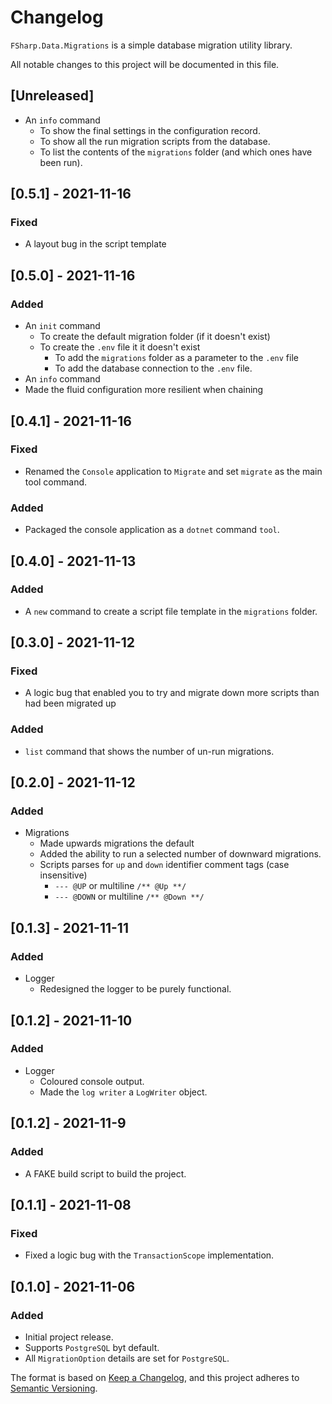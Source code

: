 # Changelog

`FSharp.Data.Migrations` is a simple database migration utility library.

All notable changes to this project will be documented in this file.

## [Unreleased]

- An `info` command
  - To show the final settings in the configuration record.
  - To show all the run migration scripts from the database.
  - To list the contents of the `migrations` folder (and which ones have been run).

## [0.5.1] - 2021-11-16

### Fixed

- A layout bug in the script template

## [0.5.0] - 2021-11-16

### Added

- An `init` command
  - To create the default migration folder (if it doesn't exist)
  - To create the `.env` file it it doesn't exist
    - To add the `migrations` folder as a parameter to the `.env` file
    - To add the database connection to the `.env` file.
- An `info` command
- Made the fluid configuration more resilient when chaining

## [0.4.1] - 2021-11-16

### Fixed

- Renamed the `Console` application to `Migrate` and set `migrate` as the main tool command.

### Added

- Packaged the console application as a `dotnet` command `tool`.

## [0.4.0] - 2021-11-13

### Added

- A `new` command to create a script file template in the `migrations` folder.

## [0.3.0] - 2021-11-12

### Fixed

- A logic bug that enabled you to try and migrate down more scripts than had been migrated up

### Added

- `list` command that shows the number of un-run migrations.

## [0.2.0] - 2021-11-12

### Added

- Migrations
  - Made upwards migrations the default
  - Added the ability to run a selected number of downward migrations.
  - Scripts parses for `up` and `down` identifier comment tags (case insensitive)
    - `--- @UP` or multiline `/** @Up **/`
    - `--- @DOWN` or multiline `/** @Down **/`

## [0.1.3] - 2021-11-11

### Added

- Logger
  - Redesigned the logger to be purely functional.

## [0.1.2] - 2021-11-10

### Added

- Logger
  - Coloured console output.
  - Made the `log writer` a `LogWriter` object.

## [0.1.2] - 2021-11-9

### Added

- A FAKE build script to build the project.

## [0.1.1] - 2021-11-08

### Fixed

- Fixed a logic bug with the `TransactionScope` implementation.

## [0.1.0] - 2021-11-06

### Added

- Initial project release.
- Supports `PostgreSQL` byt default.
- All `MigrationOption` details are set for `PostgreSQL`.

The format is based on [Keep a Changelog](https://keepachangelog.com/en/1.0.0/),
and this project adheres to [Semantic Versioning](https://semver.org/spec/v2.0.0.html).
